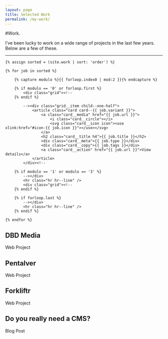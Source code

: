 ```yaml
---
layout: page
title: Selected Work
permalink: /my-work/
---
```



#Work.

I’ve been lucky to work on a wide range of projects in the last few years. Below are a few of these.

<hr class="hr hr--line" />

<div class="cards">

    {% assign sorted = (site.work | sort: 'order') %}
	
    {% for job in sorted %}
	
		{% capture modulo %}{{ forloop.index0 | mod:2 }}{% endcapture %}
		
		{% if modulo == '0' or forloop.first %}
			<div class="grid"><!--
		{% endif %}
		
			--><div class="grid__item child--one-half">
				<article class="card card--{{ job.variant }}">
					<a class="card__media" href="{{ job.url }}">
						<i class="card__circle"></i>
						<svg class="card__icon icon"><use xlink:href="#icon-{{ job.icon }}"></use></svg>    
					</a>
					<h2 class="card__title h4">{{ job.title }}</h2>
					<div class="card__meta">{{ job.type }}</div>
					<div class="card__copy">{{ job.tags }}</div>
					<a class="card__action" href="{{ job.url }}">View details</a>
				</article>
			</div><!--
		
		{% if modulo == '1' or modulo == '3' %}
			--></div>
			<hr class="hr hr--line" />
			<div class="grid"><!--
		{% endif %}
		
		{% if forloop.last %}
			--></div>
			<hr class="hr hr--line" />
		{% endif %}
		
	{% endfor %}
</div>          


<article class="card">
	<h2 class="card__title h4">DBD Media</h2>
	<div class="card__meta">Web Project</div>
</article>

<article class="card">
	<h2 class="card__title h4">Pentalver</h2>
	<div class="card__meta">Web Project</div>
</article>

<article class="card">
	<h2 class="card__title h4">Forkliftr</h2>
	<div class="card__meta">Web Project</div>
</article>

<article class="card">
	<h2 class="card__title h4">Do you really need a CMS?</h2>
	<div class="card__meta">Blog Post</div>
</article>